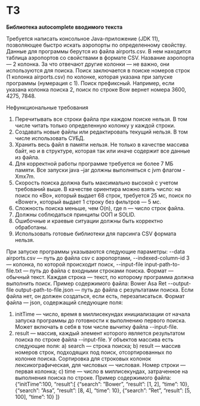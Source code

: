 # ТЗ

**Библиотека autocomplete вводимого текста**

Требуется написать консольное Java-приложение (JDK 11), позволяющее быстро искать аэропорты по определенному свойству.
Данные для программы берутся из файла airports.csv. В нем находится таблица аэропортов со свойствами в формате CSV. Название аэропорта — 2 колонка. За что отвечают другие колонки — не важно, они используются для поиска.
Поиск заключается в поиске номеров строк (1 колонка airports.csv) по колонке, которая указана при запуске программы (нумерация с 1).
Поиск префиксный. Например, если указана колонка поиска 2, поиск по строке Bow вернет номера 3600, 4275, 7848.

Нефункциональные требования
1. Перечитывать все строки файла при каждом поиске нельзя. В том числе читать только определенную колонку у каждой строки.
2. Создавать новые файлы или редактировать текущий нельзя. В том числе использовать СУБД.
3. Хранить весь файл в памяти нельзя. Не только в качестве массива байт, но и в структуре, которая так или иначе содержит все данные из файла.
4. Для корректной работы программе требуется не более 7 МБ памяти. Все запуски java –jar должны выполняться с jvm флагом -Xmx7m.
5. Скорость поиска должна быть максимально высокой с учетом требований выше. В качестве ориентира можно взять число: на поиск по «Bo», который выдает 68 строк, требуется 25 мс, поиск по «Bower», который выдает 1 строку без фильтров — 5 мс.
6. Сложность поиска меньше, чем O(n), где n — число строк файла.
7. Должны соблюдаться принципы ООП и SOLID.
8. Ошибочные и краевые ситуации должны быть корректно обработаны.
9. Использовать готовые библиотеки для парсинга CSV формата нельзя.


При запуске программы указываются следующие параметры: --data airports.csv — путь до файла csv с аэропортами, --indexed-column-id 3 — колонка, по которой происходит поиск, --input-file input-path-to-file.txt — путь до файла с входными строками поиска. Формат — обычный текст. Каждая строка — текст, по которому программа должна выполнить поиск. Пример содержимого файла: Bower Asa Ret --output-file output-path-to-file.json — путь до файла с результатами поиска. Если файла нет, он должен создаться, если есть, перезаписаться. Формат файла — json, содержащий следующие поля:
1. initTime — число, время в миллисекундах инициализации от начала запуска программы до готовности к выполнению первого поиска. Может включать в себя в том числе вычитку файла --input-file.
2. result — массив, каждый элемент которого является результатом поиска по строке файла --input-file. У объектов массива есть следующие поля:
a) search — строка поиска;
b) result — массив номеров строк, подходящих под поиск, отсортированных по колонке поиска. Сортировка для строковых колонок лексикографическая, для числовых — числовая. Номер строки — первая колонка;
c) time — число в миллисекундах, затраченное на выполнения поиска по строке. Пример содержимого файла: {“initTime”:100, “result”:[ {“search”: ”Bower”, “result”: [1, 2], “time”: 10}, {“search”: ”Asa”, “result”: [8, 4], “time”: 10}, {“search”: ”Ret”, “result”: [5, 100], “time”: 10} ]}
